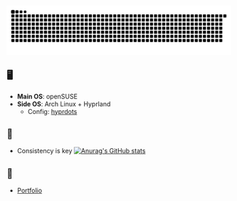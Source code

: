 

[![Snake animation](https://raw.githubusercontent.com/ardszsantos/ardszsantos/output/snake.svg)](https://github.com/ardszsantos/ardszsantos)

## 🖥️ 
- **Main OS**: openSUSE
- **Side OS**: Arch Linux + Hyprland
  - Config: [hyprdots](https://github.com/prasanthrangan/hyprdots)

## 🌱 
- Consistency is key
[![Anurag's GitHub stats](https://github-readme-stats.vercel.app/api?username=ardszsantos)](https://github.com/anuraghazra/github-readme-stats)
 

## 🔗 
- [Portfolio](https://portifolio-senai.vercel.app/)

